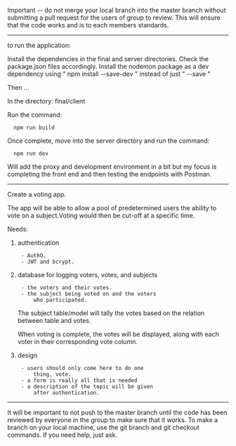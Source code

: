 Important --  do not merge your local branch into the master
branch without submitting a pull request for the users of 
group to review. This will ensure that the code works and
is to each members standards.

-----------------------------------------------------------


to run the application:

  Install the dependencies in the final and server 
  directories. Check the package.json files
  accordingly. Install the nodemon package as a 
  dev dependency using " npm install --save-dev "
  instead of just " --save "

  Then ...

  In the directory: 
      final/client

  Run the command: 
  
      npm run build
  
  Once complete, move into the server directory 
  and run the command: 
  
      npm run dev

Will add the proxy and development environment in a bit
but my focus is completing the front end and then testing 
the endpoints with Postman.

-----------------------------------------------------------

Create a voting app.

The app will be able to allow a pool of predetermined 
users the ability to vote on a subject.Voting would 
then be cut-off at a specific time.

Needs: 

1) authentication
	
		- AuthO.
		- JWT and bcrypt.
 

2) database for logging voters, votes, and subjects

		- the voters and their votes.
		- the subject being voted on and the voters 
			who participated.
		
	The subject table/model will tally the votes 
	based on the relation between table 
	and votes.

	When voting is complete, the votes will be 
	displayed, along with each voter in their
	corresponding vote column.


3) design
	
		- users should only come here to do one 
			thing, vote.
		- a form is really all that is needed
		- a description of the topic will be given
			after authentication.

-----------------------------------------------------------

It will be important to not push to the master branch until 
the code has been reviewed by everyone in the group to make 
sure that it works. To make a branch on your local machine, 
use the git branch and git checkout commands. If you need 
help, just ask.